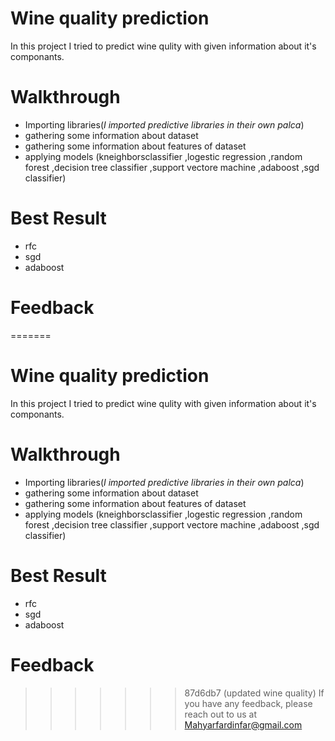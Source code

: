 # Wine quality prediction

In this project I tried to predict wine qulity with given information about it's componants.

# Walkthrough

- Importing libraries(*I imported predictive libraries in their own palca*)
- gathering some information about dataset
- gathering some information about features of dataset
- applying models
(kneighborsclassifier ,logestic regression ,random forest ,decision tree classifier ,support vectore machine ,adaboost ,sgd classifier)

# Best Result

- rfc
- sgd
- adaboost

# Feedback

=======
# Wine quality prediction

In this project I tried to predict wine qulity with given information about it's componants.

# Walkthrough

- Importing libraries(*I imported predictive libraries in their own palca*)
- gathering some information about dataset
- gathering some information about features of dataset
- applying models
(kneighborsclassifier ,logestic regression ,random forest ,decision tree classifier ,support vectore machine ,adaboost ,sgd classifier)

# Best Result

- rfc
- sgd
- adaboost

# Feedback

>>>>>>> 87d6db7 (updated wine quality)
If you have any feedback, please reach out to us at Mahyarfardinfar@gmail.com